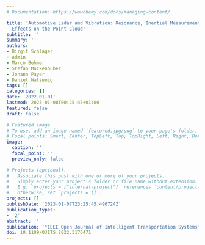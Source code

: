 ```yaml
---
# Documentation: https://wowchemy.com/docs/managing-content/

title: 'Automotive Lidar and Vibration: Resonance, Inertial Measurement Unit, and
  Effects on the Point Cloud'
subtitle: ''
summary: ''
authors:
- Birgit Schlager
- admin
- Marco Behmer
- Stefan Muckenhuber
- Johann Payer
- Daniel Watzenig
tags: []
categories: []
date: '2022-01-01'
lastmod: 2023-01-08T00:25:45+01:00
featured: false
draft: false

# Featured image
# To use, add an image named `featured.jpg/png` to your page's folder.
# Focal points: Smart, Center, TopLeft, Top, TopRight, Left, Right, BottomLeft, Bottom, BottomRight.
image:
  caption: ''
  focal_point: ''
  preview_only: false

# Projects (optional).
#   Associate this post with one or more of your projects.
#   Simply enter your project's folder or file name without extension.
#   E.g. `projects = ["internal-project"]` references `content/project/deep-learning/index.md`.
#   Otherwise, set `projects = []`.
projects: []
publishDate: '2023-01-07T23:25:45.496724Z'
publication_types:
- '2'
abstract: ''
publication: '*IEEE Open Journal of Intelligent Transportation Systems*'
doi: 10.1109/OJITS.2022.3176471
---
```

